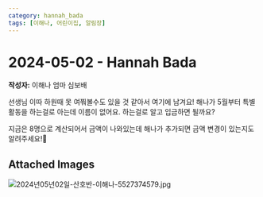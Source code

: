 ```yaml
---
category: hannah_bada
tags: [이해나, 어린이집, 알림장]
---
```


# 2024-05-02 - Hannah Bada

**작성자:** 이해나 엄마 심보배  

선생님 이따 하원때 못 여쭤볼수도 있을 것 같아서 여기에 남겨요! 해나가 5월부터 특별활동을 하는걸로 아는데 이름이 없어요. 
하는걸로 알고 입금하면 될까요?

지금은 8명으로 계산되어서 금액이 나와있는데 해나가 추가되면 금액 변경이 있는지도 알려주세요!🙂

## Attached Images
![2024년05년02일-산호반-이해나-5527374579.jpg](https://feghi.github.io/assets/img/bada_photo/2024년05년02일-산호반-이해나-5527374579.jpg)


